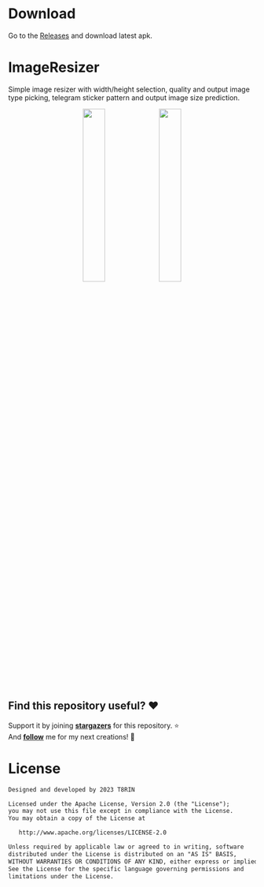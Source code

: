 
# Download
Go to the [Releases](https://github.com/t8rin/imageresizer/releases/latest) and download latest apk.



# ImageResizer

Simple image resizer with width/height selection, quality and output image type picking, telegram sticker pattern and output image size prediction.

<p align="center">
  <img src="https://user-images.githubusercontent.com/52178347/210658280-7fb973ee-c184-4587-b3de-33cdf2ac95ff.png" width="30%"/>
  <img src="https://user-images.githubusercontent.com/52178347/210658303-86d6b49d-f883-4b3c-b87e-814d8bb9385a.png" width="30%"/>
</p>


## Find this repository useful? :heart:
Support it by joining __[stargazers](https://github.com/t8rin/ImageResizer/stargazers)__ for this repository. :star: <br>
And __[follow](https://github.com/t8rin)__ me for my next creations! 🤩

# License
```xml
Designed and developed by 2023 T8RIN

Licensed under the Apache License, Version 2.0 (the "License");
you may not use this file except in compliance with the License.
You may obtain a copy of the License at

   http://www.apache.org/licenses/LICENSE-2.0

Unless required by applicable law or agreed to in writing, software
distributed under the License is distributed on an "AS IS" BASIS,
WITHOUT WARRANTIES OR CONDITIONS OF ANY KIND, either express or implied.
See the License for the specific language governing permissions and
limitations under the License.
```
